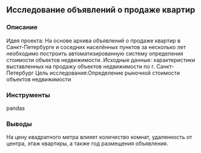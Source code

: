 ﻿## Исследование объявлений о продаже квартир 


### Описание

Идея проекта: На основе архива объявлений о продаже квартир в Санкт-Петербурге и соседних населённых пунктов за несколько лет необходимо построить автоматизированную систему определения стоимости объектов недвижимости. 
Исходные данные: характеристики выставленных на продажу объектов недвижимости по г. Санкт-Петербург
Цель исследования:Определение рыночной стоимости объектов недвижимости


### Инструменты

pandas


### Выводы

На цену квадратного метра влияет количество комнат, удаленность от центра, этаж квартиры, а также год размещения объявления. 